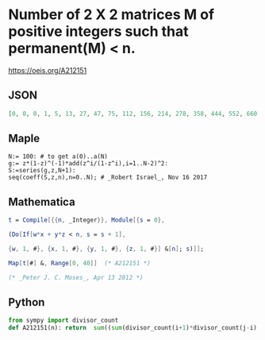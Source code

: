 # Number of 2 X 2 matrices M of positive integers such that permanent\(M\) < n\.
https://oeis.org/A212151
## JSON
```JSON
[0, 0, 0, 1, 5, 13, 27, 47, 75, 112, 156, 214, 278, 358, 444, 552, 660, 796, 930, 1099, 1259, 1457, 1649, 1885, 2101, 2377, 2623, 2933, 3221, 3569, 3879, 4279, 4623, 5056, 5452, 5926, 6334, 6878, 7328, 7892, 8404, 9018, 9540, 10228, 10788, 11504, 12142, 12898]
```
## Maple
```Maple
N:= 100: # to get a(0)..a(N)
g:= z*(1-z)^(-1)*add(z^i/(1-z^i),i=1..N-2)^2:
S:=series(g,z,N+1):
seq(coeff(S,z,n),n=0..N); # _Robert Israel_, Nov 16 2017
```
## Mathematica
```Mathematica
t = Compile[{{n, _Integer}}, Module[{s = 0},
```
```Mathematica
(Do[If[w*x + y*z < n, s = s + 1],
```
```Mathematica
{w, 1, #}, {x, 1, #}, {y, 1, #}, {z, 1, #}] &[n]; s)]];
```
```Mathematica
Map[t[#] &, Range[0, 40]]  (* A212151 *)
```
```Mathematica
(* _Peter J. C. Moses_, Apr 13 2012 *)
```
## Python
```Python
from sympy import divisor_count
def A212151(n): return  sum((sum(divisor_count(i+1)*divisor_count(j-i) for i in range(j>>1))<<1)+(divisor_count(j+1>>1)**2 if j&1 else 0) for j in range(1,n-1)) # _Chai Wah Wu_, Jul 26 2024
```
